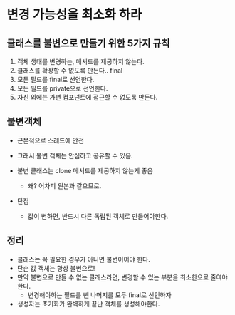# 변경 가능성을 최소화 하라



## 클래스를 불변으로 만들기 위한 5가지 규칙

1. 객체 생태를 변경하는, 메서드를 제공하지 않는다.
2. 클래스를 확장할 수 없도록 만든다.. final
3. 모든 필드를 final로 선언한다.
4. 모든 필드를 private으로 선언한다.
5. 자신 외에는 가변 컴포넌트에 접근할 수 없도록 만든다.



## 불변객체

- 근본적으로 스레드에 안전
- 그래서 불변 객체는 안심하고 공유할 수 있음.

- 불변 클래스는 clone 메서드를 제공하지 않는게 좋음
  - 왜? 어차피 원본과 같으므로.
- 단점
  - 값이 변하면,  반드시 다른 독립된 객체로 만들어야한다.





## 정리

- 클래스는 꼭 필요한 경우가 아니면 불변이어야 한다.
- 단순 값 객체는 항상 불변으로!
- 만약 불변으로 만들 수 없는 클래스라면, 변경할 수 있는 부분을 최소한으로 줄여야 한다.
  - 변경해야하는 필드를 뺀 나머지를 모두 final로 선언하자
- 생성자는 초기화가 완벽하게 끝난 객체를 생성해야한다.